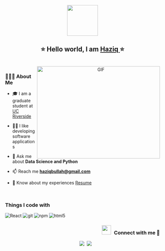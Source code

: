 <div id="header" align="center">
	<img src="https://media.giphy.com/media/U2LqsKYUCXCZp5u2jP/giphy.gif" width="100"/>
<h2 align="center">⭐️ Hello   world,   I am  <a href=''>Haziq </a>⭐️</h2>
	</br>
	</div>

<a target="_blank" align="center">
  <img align="right" top="500" height="300" width="400" alt="GIF" src="https://media.giphy.com/media/SWoSkN6DxTszqIKEqv/giphy.gif">
</a>

 <h3> 🧑🏻‍💻 About Me</h3>

- 🎓 I am a graduate student at <a href="" target="blank">UC Riverside</a>

- 👍🏻 I like developing software applications

- 💬 Ask me about **Data Science and Python**

- 📫 Reach me **haziqbullah@gmail.com**

- 📄 Know about my experiences <a href="" target="blank">Resume</a>
<br/>

<h3>Things I code with</h3>
<p>
  <img alt="React" src="https://img.shields.io/badge/-React-45b8d8?style=flat-square&logo=react&logoColor=white" />
  <img alt="git" src="https://img.shields.io/badge/-Git-F05032?style=flat-square&logo=git&logoColor=white" />
  <img alt="npm" src="[https://img.shields.io/badge/-NPM-CB3837?style=flat-square&logo=npm&logoColor=white](https://img.shields.io/badge/HTML-html-brightgreen)" />
  <img alt="html5" src="" />
</p>



<h3 align="right" > <img src="" width="30" height="30" style="margin-right: 10px;">Connect with me 🤝 </h3>
 <div align="center"  class="icons-social" style="margin-left: 10px;">
        <a style="margin-left: 10px;"  target="_blank" href="https://www.linkedin.com/in/haziqrahat/">
			<img src="https://img.icons8.com/color/96/000000/domain--v1.png"/></a>
		<a style="margin-left: 5px;" target="_blank" href="https://www.haziqrahat.com/">
					<img src="https://img.icons8.com/plasticine/0.5x/resume.png" ></a>
      </div>

</p>


